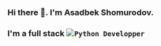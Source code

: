 ### Hi there 👋. I'm Asadbek Shomurodov.

<h3>I'm a full stack <code><img src="[[https://www.google.com/url?sa=i&url=https%3A%2F%2Fwww.pngaaa.com%2Fdetail%2F619282&psig=AOvVaw0cHx-rjySSJVceZmUTBoW8&ust=1673812011331000&source=images&cd=vfe&ved=0CBAQjRxqFwoTCNid7OTpx_wCFQAAAAAdAAAAABAE](https://www.google.com/url?sa=i&url=https%3A%2F%2Fwww.cleanpng.com%2Fpng-computer-icons-python-programming-language-1941408%2F&psig=AOvVaw0cHx-rjySSJVceZmUTBoW8&ust=1673812011331000&source=images&cd=vfe&ved=0CBAQjRxqFwoTCNid7OTpx_wCFQAAAAAdAAAAABAJ)](https://cdn3.iconfinder.com/data/icons/logos-and-brands-adobe/512/267_Python-512.png)">Python Developper</code></h3>
